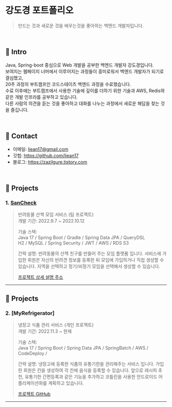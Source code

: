 # 강도경 포트폴리오
>만드는 것과 새로운 것을 배우는것을 좋아하는 백엔드 개발자입니다.

</br>

## :pushpin: Intro
Java, Spring-boot 중심으로 Web 개발을 공부한 백엔드 개발자 강도경입니다.  
보여지는 웹페이지 너머에서 이루어지는 과정들이 흥미로워서 백엔드 개발자가 되기로 결심했고,  
20주 과정의 부트캠프인 코드스테이츠 백엔드 과정을 수료했습니다.  
수료 이후에는 부트캠프에서 사용한 기술에 깊이를 더하기 위한 기술과 AWS, Redis와 같은 개발 인프라를 공부하고 있습니다.  
다른 사람의 의견을 듣는 것을 좋아하고 대화를 나누는 과정에서 새로운 해답을 찾는 것을 즐깁니다.

</br>

## :pushpin: Contact
- 이메일: liean17@gmail.com
- 깃헙: https://github.com/liean17
- 블로그: https://zazilgure.tistory.com

</br>

## :pushpin: Projects
### 1. [SanCheck](https://github.com/project-sancheck/sancheck)
>반려동물 산책 모임 서비스 (팀 프로젝트)  
>개발 기간: 2022.9.7 ~ 2022.10.12  
>  
>기술 스택:  
>Java 17 / Spring Boot / Gradle / Spring Data JPA / QueryDSL  
>H2 / MySQL / Spring Security / JWT / AWS / RDS S3  
>  
>간략 설명:
>반려동물의 산책 친구를 만들어 주는 모임 플랫폼 입니다.
>서비스에 가입한 회원은 자신의 반려견 정보를 등록한 뒤 모임에 가입하거나 직접 생성할 수 있습니다.
>지역을 선택하고 정기/비정기 모임을 선택해서 생성할 수 있습니다.
>
>[프로젝트 상세 설명 주소](https://github.com/liean17/portfolio/blob/main/project/sancheck.md)
>

---

## :pushpin: Projects
### 2. [MyRefrigerator]
>냉장고 식품 관리 서비스 (개인 프로젝트)  
>개발 기간: 2022.11.3 ~ 현재 
>  
>기술 스택:  
>Java 17 / Spring Boot / Spring Data JPA / SpringBatch / AWS / CodeDeploy /   
>  
>간략 설명:
>냉장고에 등록한 식품의 유통기한을 관리해주는 서비스 입니다.
>가입한 회원은 칸을 생성하여 각 칸에 음식을 등록할 수 있습니다.
>앞으로 레시피 추천, 유통기한 간편등록과 같은 기능을 추가하고 코틀린을 사용한 안드로이드 어플리케이션화를 계획하고 있습니다.
>
>[프로젝트 GitHub](https://github.com/liean17/My-Refrigerator)
>

---
